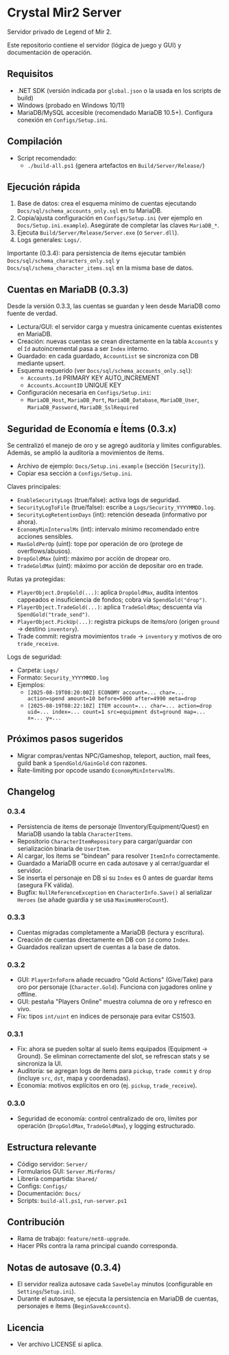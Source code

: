 # Crystal Mir2 Server

Servidor privado de Legend of Mir 2.

Este repositorio contiene el servidor (lógica de juego y GUI) y documentación de operación.

## Requisitos
- .NET SDK (versión indicada por `global.json` o la usada en los scripts de build)
- Windows (probado en Windows 10/11)
- MariaDB/MySQL accesible (recomendado MariaDB 10.5+). Configura conexión en `Configs/Setup.ini`.

## Compilación
- Script recomendado:
  - `./build-all.ps1` (genera artefactos en `Build/Server/Release/`)

## Ejecución rápida
1) Base de datos: crea el esquema mínimo de cuentas ejecutando `Docs/sql/schema_accounts_only.sql` en tu MariaDB.
2) Copia/ajusta configuración en `Configs/Setup.ini` (ver ejemplo en `Docs/Setup.ini.example`). Asegúrate de completar las claves `MariaDB_*`.
3) Ejecuta `Build/Server/Release/Server.exe` (o `Server.dll`).
4) Logs generales: `Logs/`.

Importante (0.3.4): para persistencia de ítems ejecutar también `Docs/sql/schema_characters_only.sql` y `Docs/sql/schema_character_items.sql` en la misma base de datos.

## Cuentas en MariaDB (0.3.3)
Desde la versión 0.3.3, las cuentas se guardan y leen desde MariaDB como fuente de verdad.

- Lectura/GUI: el servidor carga y muestra únicamente cuentas existentes en MariaDB.
- Creación: nuevas cuentas se crean directamente en la tabla `Accounts` y el `Id` autoincremental pasa a ser `Index` interno.
- Guardado: en cada guardado, `AccountList` se sincroniza con DB mediante upsert.
- Esquema requerido (ver `Docs/sql/schema_accounts_only.sql`):
  - `Accounts.Id` PRIMARY KEY AUTO_INCREMENT
  - `Accounts.AccountID` UNIQUE KEY
- Configuración necesaria en `Configs/Setup.ini`:
  - `MariaDB_Host`, `MariaDB_Port`, `MariaDB_Database`, `MariaDB_User`, `MariaDB_Password`, `MariaDB_SslRequired`

## Seguridad de Economía e Ítems (0.3.x)
Se centralizó el manejo de oro y se agregó auditoría y límites configurables. Además, se amplió la auditoría a movimientos de ítems.

- Archivo de ejemplo: `Docs/Setup.ini.example` (sección `[Security]`).
- Copiar esa sección a `Configs/Setup.ini`.

Claves principales:
- `EnableSecurityLogs` (true/false): activa logs de seguridad.
- `SecurityLogToFile` (true/false): escribe a `Logs/Security_YYYYMMDD.log`.
- `SecurityLogRetentionDays` (int): retención deseada (informativo por ahora).
- `EconomyMinIntervalMs` (int): intervalo mínimo recomendado entre acciones sensibles.
- `MaxGoldPerOp` (uint): tope por operación de oro (protege de overflows/abusos).
- `DropGoldMax` (uint): máximo por acción de dropear oro.
- `TradeGoldMax` (uint): máximo por acción de depositar oro en trade.

Rutas ya protegidas:
- `PlayerObject.DropGold(...)`: aplica `DropGoldMax`, audita intentos cappeados e insuficiencia de fondos; cobra vía `SpendGold("drop")`.
- `PlayerObject.TradeGold(...)`: aplica `TradeGoldMax`; descuenta vía `SpendGold("trade_send")`.
- `PlayerObject.PickUp(...)`: registra pickups de ítems/oro (origen `ground` -> destino `inventory`).
- Trade commit: registra movimientos `trade` -> `inventory` y motivos de oro `trade_receive`.

Logs de seguridad:
- Carpeta: `Logs/`
- Formato: `Security_YYYYMMDD.log`
- Ejemplos:
  - `[2025-08-19T08:20:00Z] ECONOMY account=... char=... action=spend amount=10 before=5000 after=4990 meta=drop`
  - `[2025-08-19T08:22:10Z] ITEM account=... char=... action=drop uid=... index=... count=1 src=equipment dst=ground map=... x=... y=...` 

## Próximos pasos sugeridos
- Migrar compras/ventas NPC/Gameshop, teleport, auction, mail fees, guild bank a `SpendGold/GainGold` con razones.
- Rate-limiting por opcode usando `EconomyMinIntervalMs`.

## Changelog

### 0.3.4
- Persistencia de ítems de personaje (Inventory/Equipment/Quest) en MariaDB usando la tabla `CharacterItems`.
- Repositorio `CharacterItemRepository` para cargar/guardar con serialización binaria de `UserItem`.
- Al cargar, los ítems se "bindean" para resolver `ItemInfo` correctamente.
- Guardado a MariaDB ocurre en cada autosave y al cerrar/guardar el servidor.
- Se inserta el personaje en DB si su `Index` es 0 antes de guardar ítems (asegura FK válida).
- Bugfix: `NullReferenceException` en `CharacterInfo.Save()` al serializar `Heroes` (se añade guardia y se usa `MaximumHeroCount`).

### 0.3.3
- Cuentas migradas completamente a MariaDB (lectura y escritura).
- Creación de cuentas directamente en DB con `Id` como `Index`.
- Guardados realizan upsert de cuentas a la base de datos.

### 0.3.2
- GUI: `PlayerInfoForm` añade recuadro "Gold Actions" (Give/Take) para oro por personaje (`Character.Gold`). Funciona con jugadores online y offline.
- GUI: pestaña "Players Online" muestra columna de oro y refresco en vivo.
- Fix: tipos `int/uint` en índices de personaje para evitar CS1503.

### 0.3.1
- Fix: ahora se pueden soltar al suelo ítems equipados (Equipment -> Ground). Se eliminan correctamente del slot, se refrescan stats y se sincroniza la UI.
- Auditoría: se agregan logs de ítems para `pickup`, `trade commit` y `drop` (incluye `src`, `dst`, mapa y coordenadas).
- Economía: motivos explícitos en oro (ej. `pickup`, `trade_receive`).

### 0.3.0
- Seguridad de economía: control centralizado de oro, límites por operación (`DropGoldMax`, `TradeGoldMax`), y logging estructurado.

## Estructura relevante
- Código servidor: `Server/`
- Formularios GUI: `Server.MirForms/`
- Librería compartida: `Shared/`
- Configs: `Configs/`
- Documentación: `Docs/`
- Scripts: `build-all.ps1`, `run-server.ps1`

## Contribución
- Rama de trabajo: `feature/net8-upgrade`.
- Hacer PRs contra la rama principal cuando corresponda.

## Notas de autosave (0.3.4)
- El servidor realiza autosave cada `SaveDelay` minutos (configurable en `Settings`/`Setup.ini`).
- Durante el autosave, se ejecuta la persistencia en MariaDB de cuentas, personajes e ítems (`BeginSaveAccounts`).

## Licencia
- Ver archivo LICENSE si aplica.
